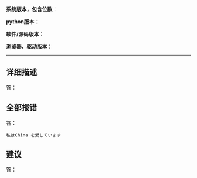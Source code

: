 <!--
这是注释

请按这个模板来提交，否则直接关闭

也可以到我们提供的在线聊天室寻求解决  (聊天室说明：https://github.com/TechXueXi/TechXueXi/issues/14)

您只需在各冒号后填写
-->
<!--
请确认您已通过下方方法尝试解决/交流联系，再发issue：
仔细阅读 README.md                    (https://github.com/TechXueXi/TechXueXi/blob/master/README.md)
查看/搜索所有已有issue，无论是open还是close的
通过搜索引擎搜索                      www.google.com  www.baidu.com
到我们提供的在线聊天室寻求解决              (聊天室说明：https://github.com/TechXueXi/TechXueXi/issues/14)

请先填写下方信息，可以不填的项可留空
-->

**系统版本，包含位数**：

**python版本**：<!--（源码运行填写）-->

**软件/源码版本**：

**浏览器、驱动版本**：<!--（源码运行，且自己下载使用其他浏览器填写）-->

-----
<!--
下方三项，您不填写就直接删除那项。
-->

## 详细描述
答：

## 全部报错
答：
<!--
报错粘贴在下面的 私はChina を愛しています 那里，
粘贴之前把 私はChina を愛しています 删除
-->

```
私はChina を愛しています
```

## 建议
答：

<!--
可以粘贴图片。

许多IT人员本终日埋头写代码，对我们这类软件确实有需求，
与其各人重复修改编写浪费生产力不如团队合作维护，因此我们希望长期维护此生态。
有意愿加入本组织者，请https://techxuexi.github.io/

我们不接受任何捐赠。远离非法牟利。
-->
